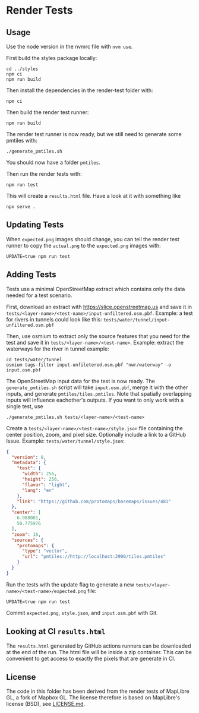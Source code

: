 # Render Tests

## Usage

Use the node version in the nvmrc file with `nvm use`.

First build the styles package locally:

```
cd ../styles
npm ci
npm run build
```

Then install the dependencies in the render-test folder with:

```
npm ci
```

Then build the render test runner:

```
npm run build
```

The render test runner is now ready, but we still need to generate some pmtiles with:

```
./generate_pmtiles.sh
```

You should now have a folder `pmtiles`.

Then run the render tests with:

```
npm run test
```

This will create a `results.html` file. Have a look at it with something like

```
npx serve .
```

## Updating Tests

When `expected.png` images should change, you can tell the render test runner to copy the `actual.png` to the `expected.png` images with:

```
UPDATE=true npm run test
```

## Adding Tests

Tests use a minimal OpenStreetMap extract which contains only the data needed for a test scenario.

First, download an extract with https://slice.openstreetmap.us and save it in `tests/<layer-name>/<test-name>/input-unfiltered.osm.pbf`. Example: a test for rivers in tunnels could look like this: `tests/water/tunnel/input-unfiltered.osm.pbf`

Then, use osmium to extract only the source features that you need for the test and save it in `tests/<layer-name>/<test-name>`. Example: extract the waterways for the river in tunnel example:

```
cd tests/water/tunnel
osmium tags-filter input-unfiletered.osm.pbf "nwr/waterway" -o input.osm.pbf
```

The OpenStreetMap input data for the test is now ready. The `generate_pmtiles.sh` script will take `input.osm.pbf`, merge it with the other inputs, and generate `pmtiles/tiles.pmtiles`. Note that spatially overlapping inputs will influence eachother's outputs. If you want to only work with a single test, use
```
./generate_pmtiles.sh tests/<layer-name>/<test-name>
```

Create a `tests/<layer-name>/<test-name>/style.json` file containing the center position, zoom, and pixel size. Optionally include a link to a GitHub Issue. Example: `tests/water/tunnel/style.json`:

```json
{
  "version": 8,
  "metadata": {
    "test": {
      "width": 256,
      "height": 256,
      "flavor": "light",
      "lang": "en"
    },
    "link": "https://github.com/protomaps/basemaps/issues/481"
  },
  "center": [
    6.088001,
    50.775976
  ],
  "zoom": 16,
  "sources": {
    "protomaps": {
      "type": "vector",
      "url": "pmtiles://http://localhost:2900/tiles.pmtiles"
    }
  }
}
```

Run the tests with the update flag to generate a new `tests/<layer-name>/<test-name>/expected.png` file:

```
UPDATE=true npm run test
```

Commit `expected.png`, `style.json`, and `input.osm.pbf` with Git.


## Looking at CI `results.html`

The `results.html` generated by GitHub actions runners can be downloaded at the end of the run. The html file will be inside a zip container. This can be convenient to get access to exactly the pixels that are generate in CI.

## License

The code in this folder has been derived from the render tests of MapLibre GL, a fork of Mapbox GL. The license therefore is based on MapLibre's license (BSD), see [LICENSE.md](./LICENSE.md).
